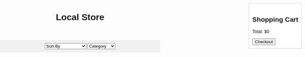 <!DOCTYPE html>
<html lang="en">
<head>
  <meta charset="UTF-8">
  <meta name="viewport" content="width=device-width, initial-scale=1.0">
  <title>Local Store E-commerce</title>
  <style>
    body {
      font-family: sans-serif;
      margin: 0;
      padding: 0;
    }

    header {
      background-color: #333;
      color: white;
      padding: 10px;
      text-align: center;
    }

    .products {
      display: flex;
      flex-wrap: wrap;
      justify-content: space-around;
      padding: 10px;
    }

    .product {
      border: 1px solid #ddd;
      margin: 5px;
      padding: 15px;
      width: 200px;
      text-align: center;
    }

    .product img {
      max-width: 100%;
      height: auto;
    }

    .cart {
      position: fixed;
      top: 10px;
      right: 10px;
      border: 1px solid #ccc;
      padding: 10px;
      background-color: white;
    }

    .cart ul {
      list-style: none;
      padding: 0;
    }

    .filters {
      padding: 10px;
      background-color: #f0f0f0;
      text-align: center;
    }
  </style>
</head>
<body>
  <header>
    <h1>Local Store</h1>
  </header>

  <div class="filters">
    <select id="sort">
      <option value="">Sort By</option>
      <option value="price-asc">Price: Low to High</option>
      <option value="price-desc">Price: High to Low</option>
    </select>
    <select id="category">
      <option value="">Category</option>
      <option value="electronics">Electronics</option>
      <option value="clothing">Clothing</option>
      <option value="books">Books</option>
      <option value="Footwear">Footwear</option>
      <option value="Facials">Facials</option>
      <option value="Hair Care">Hair Care</option>
      <option value="jewllery">jewllery</option>
      <option value="watches">watches</option>
      <option value="sarees">sarees</option>
    </select>
  </div>

  <div class="products" id="product-list">
    </div>

  <div class="cart">
    <h2>Shopping Cart</h2>
    <ul id="cart-items">
      </ul>
    <p>Total: $<span id="cart-total">0</span></p>
    <button onclick="checkout()">Checkout</button>
  </div>

  <script>
    const products = [
      { id: 1, name: 'Laptop', price: 800, image: 'laptop.jpeg', category: 'electronics', description: 'Powerful laptop' },
      { id: 2, name: 'T-Shirt', price: 20, image: 't-shirts.jpeg', category: 'clothing', description: 'Cotton t-shirt' },
      { id: 3, name: 'Book', price: 15, image: 'books.jpeg', category: 'books', description: 'Novel' },
      { id: 4, name: 'Headphones', price: 100, image: 'headphones.jpeg', category: 'electronics', description: 'Noise cancelling headphones' },
      { id: 5, name: 'Jeans', price: 50, image: 'jeans.jpeg', category: 'clothing', description: 'Denim jeans' },
      { id: 6, name: 'Cookbook', price: 25, image: 'cookbook.jpeg', category: 'books', description: 'Delicious recipes' },
      { id: 7, name: 'Facials', price: 30, image: 'facials.jpeg', category: 'Facials', description: 'Chemical free products' },
      { id: 8, name: 'Hair Care', price: 30, image: 'Hair Care.jpeg', category: 'Hair Care', description: 'Natural herbs' },
      { id: 9, name: 'jewllery', price: 35, image: 'jewllery.jpeg', category: 'jewllery', description: 'Gold coated' },
      { id: 10, name: 'watches', price: 40, image: 'watches.jpeg', category: 'watches', description: 'Classy watches' },
      { id: 11, name: 'sarees', price: 25, image: 'sarees.jpeg', category: 'sarees', description: 'Elegant sarees' },
      { id: 12, name: 'Earrings', price: 20, image: 'earrings.jpeg', category: 'jewllery', description: 'Elegant jewllery' },
      { id: 13, name: 'anklets', price: 25, image: 'anklets.jpeg', category: 'jewllery', description: 'simple anklets' },
      { id: 14, name: 'banarasi sarees', price: 25, image: 'banarasi sarees.jpeg', category: 'sarees', description: 'Elegant sarees' },
      { id: 15, name: 'shampoo', price: 25, image: 'shampoo.jpeg', category: 'Hair Care', description: 'Natural herbs' },
      { id: 16, name: 'shoes', price: 45, image: 'shoes.jpeg', category: 'Footwear', description: 'Stylish shoes' },
      { id: 17, name: 'jackets', price: 40, image: 'jackets.jpeg', category: 'clothing', description: 'Denim jackets' },

    ];

    let cart = [];

    function renderProducts(productList = products) {
      const productListDiv = document.getElementById('product-list');
      productListDiv.innerHTML = '';

      productList.forEach(product => {
        const productDiv = document.createElement('div');
        productDiv.classList.add('product');
        productDiv.innerHTML = `
          <img src="${product.image}" alt="${product.name}">
          <h3>${product.name}</h3>
          <p>${product.description}</p>
          <p>$${product.price}</p>
          <button onclick="addToCart(${product.id})">Add to Cart</button>
        `;
        productListDiv.appendChild(productDiv);
      });
    }

    function addToCart(productId) {
      const product = products.find(p => p.id === productId);
      if (product) {
        cart.push(product);
        renderCart();
      }
    }

    function renderCart() {
      const cartItemsList = document.getElementById('cart-items');
      const cartTotalSpan = document.getElementById('cart-total');
      cartItemsList.innerHTML = '';
      let total = 0;

      cart.forEach(item => {
        const cartItem = document.createElement('li');
        cartItem.textContent = `${item.name} - $${item.price}`;
        cartItemsList.appendChild(cartItem);
        total += item.price;
      });

      cartTotalSpan.textContent = total;
    }

    function checkout() {
      alert( ('Checkout functionality (not implemented).Total: $' + document.getElementById('cart-total').textContent));
      cart = [];
      renderCart();
    }

    function sortProducts(sortBy) {
      let sortedProducts = [...products];

      if (sortBy === 'price-asc') {
        sortedProducts.sort((a, b) => a.price - b.price);
      } else if (sortBy === 'price-desc') {
        sortedProducts.sort((a, b) => b.price - a.price);
      }
      renderProducts(sortedProducts);
    }

    function filterProducts(category) {
      let filteredProducts;
      if (category) {
        filteredProducts = products.filter(product => product.category === category);
      } else {
        filteredProducts = products;
      }
      renderProducts(filteredProducts);
    }

    document.getElementById('sort').addEventListener('change', (event) => {
      sortProducts(event.target.value);
    });

    document.getElementById('category').addEventListener('change', (event) => {
      filterProducts(event.target.value);
    });

    renderProducts();
    renderCart();

  </script>
</body>
